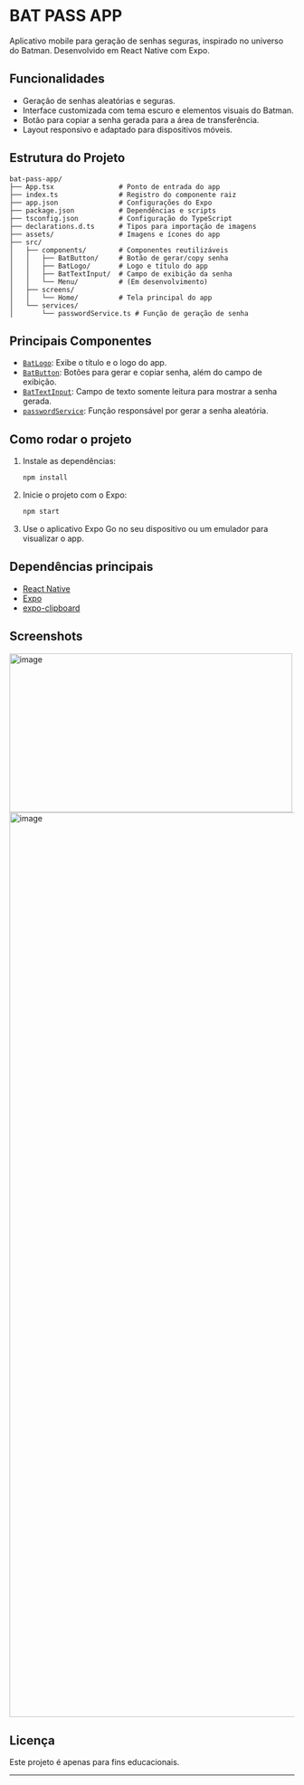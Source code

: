 # BAT PASS APP

Aplicativo mobile para geração de senhas seguras, inspirado no universo do Batman. Desenvolvido em React Native com Expo.

## Funcionalidades

- Geração de senhas aleatórias e seguras.
- Interface customizada com tema escuro e elementos visuais do Batman.
- Botão para copiar a senha gerada para a área de transferência.
- Layout responsivo e adaptado para dispositivos móveis.

## Estrutura do Projeto

```
bat-pass-app/
├── App.tsx                # Ponto de entrada do app
├── index.ts               # Registro do componente raiz
├── app.json               # Configurações do Expo
├── package.json           # Dependências e scripts
├── tsconfig.json          # Configuração do TypeScript
├── declarations.d.ts      # Tipos para importação de imagens
├── assets/                # Imagens e ícones do app
├── src/
│   ├── components/        # Componentes reutilizáveis
│   │   ├── BatButton/     # Botão de gerar/copy senha
│   │   ├── BatLogo/       # Logo e título do app
│   │   ├── BatTextInput/  # Campo de exibição da senha
│   │   └── Menu/          # (Em desenvolvimento)
│   ├── screens/
│   │   └── Home/          # Tela principal do app
│   └── services/
│       └── passwordService.ts # Função de geração de senha
```

## Principais Componentes

- [`BatLogo`](bat-pass-app/src/components/BatLogo/BatLogo.tsx): Exibe o título e o logo do app.
- [`BatButton`](bat-pass-app/src/components/BatButton/BatButton.tsx): Botões para gerar e copiar senha, além do campo de exibição.
- [`BatTextInput`](bat-pass-app/src/components/BatTextInput/BatTextInput.tsx): Campo de texto somente leitura para mostrar a senha gerada.
- [`passwordService`](bat-pass-app/src/services/passwordService.ts): Função responsável por gerar a senha aleatória.

## Como rodar o projeto

1. Instale as dependências:
   ```sh
   npm install
   ```
2. Inicie o projeto com o Expo:
   ```sh
   npm start
   ```
3. Use o aplicativo Expo Go no seu dispositivo ou um emulador para visualizar o app.

## Dependências principais

- [React Native](https://reactnative.dev/)
- [Expo](https://expo.dev/)
- [expo-clipboard](https://docs.expo.dev/versions/latest/sdk/clipboard/)

## Screenshots
<img width="500" height="281" alt="image" src="https://github.com/user-attachments/assets/030e2a3e-8191-4ae6-ac95-92b1c8b350bf" />

<img width="739" height="1600" alt="image" src="https://github.com/user-attachments/assets/306732c5-99ef-4d7e-865b-8cecafa271ac" />




## Licença

Este projeto é apenas para fins educacionais.

---

